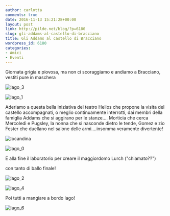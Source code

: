```yaml
---
author: carlotta
comments: true
date: 2016-11-13 15:21:28+00:00
layout: post
link: http://pilde.net/blog/?p=6180
slug: gli-addams-al-castello-di-bracciano
title: Gli Addams al castello di Bracciano
wordpress_id: 6180
categories:
- Amici
- Eventi
---
```


Giornata grigia e piovosa, ma non ci scoraggiamo e andiamo a Bracciano, vestiti pure in maschera

![lago_3](http://pilde.net/blog/wp-content/uploads/2017/01/lago_3.jpg)




![lago_1](http://pilde.net/blog/wp-content/uploads/2017/01/lago_1.jpg)




Aderiamo a questa bella iniziativa del teatro Helios che propone la visita del castello accompagnati, o meglio continuamente interrotti, dai membri della famiglia Addams che si aggirano per le stanze.... Morticia che cerca Mercoledì e Pugsley, la nonna che si nasconde dietro le tende, Gomez e zio Fester che duellano nel salone delle armi....insomma veramente divertente!

![locandina](http://pilde.net/blog/wp-content/uploads/2016/11/locandina.png)




![lago_0](http://pilde.net/blog/wp-content/uploads/2017/01/lago_0.jpg)


E alla fine il laboratorio per creare il maggiordomo Lurch ("chiamato??")


 con tanto di ballo finale!

![lago_2](http://pilde.net/blog/wp-content/uploads/2017/01/lago_2.jpg)


 ![lago_4](http://pilde.net/blog/wp-content/uploads/2017/01/lago_4.jpg)




Poi tutti a mangiare a bordo lago!

![lago_6](http://pilde.net/blog/wp-content/uploads/2017/01/lago_6.jpg)



